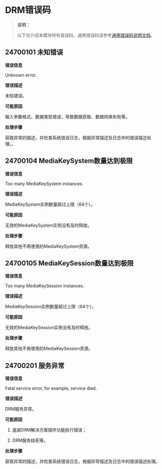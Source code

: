 # DRM错误码

> **说明：**
>
> 以下仅介绍本模块特有错误码，通用错误码请参考[通用错误码说明文档](../errorcode-universal.md)。

## 24700101 未知错误

**错误信息**

Unknown error.

**错误描述**

未知错误。

**可能原因**

输入参数格式、数据类型错误，导致数据获取、数据转换失败等。

**处理步骤**

获取异常的描述，并检查系统错误日志，根据异常描述及日志中的错误描述处理。。

## 24700104 MediaKeySystem数量达到极限

**错误信息**

Too many MediaKeySystem instances.

**错误描述**

MediaKeySystem实例数量超过上限（64个）。

**可能原因**

无效的MediaKeySystem实例没有及时释放。

**处理步骤**

释放其他不再使用的MediaKeySystem资源。

## 24700105 MediaKeySession数量达到极限

**错误信息**

Too many MediaKeySession instances.

**错误描述**

MediaKeySession实例数量超过上限（64个）。

**可能原因**

无效的MediaKeySession实例没有及时释放。

**处理步骤**

释放其他不再使用的MediaKeySession资源。

## 24700201 服务异常

**错误信息**

Fatal service error, for example, service died.

**错误描述**

DRM服务异常。

**可能原因**

1. 底层DRM解决方案插件功能执行错误；

2. DRM服务挂死等。

**处理步骤**

获取异常的描述，并检查系统错误日志，根据异常描述及日志中的错误描述处理。

